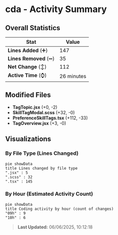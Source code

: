 # cda - Activity Summary 

## Overall Statistics

| Stat                   | Value                                                             |
| ---------------------- | ----------------------------------------------------------------- |
| **Lines Added** (➕)   | 147                                          |
| **Lines Removed** (➖) | 35                                        |
| **Net Change** (↕)    | 112                |
| **Active Time** (⌚)   | 26 minutes |


## Modified Files
- **TagTopic.jsx** (+0, -2)
- **SkillTagModal.scss** (+32, -0)
- **PreferenceSkillTags.tsx** (+112, -33)
- **TagOverview.jsx** (+3, -0)

## Visualizations

### By File Type (Lines Changed)

```mermaid
pie showData
title Lines changed by file type
".jsx" : 5
".scss" : 32
".tsx" : 145
```

### By Hour (Estimated Activity Count)

```mermaid
pie showData
title Coding activity by hour (count of changes)
"09h" : 9
"10h" : 6
```


> **Last Updated:** 06/06/2025, 10:12:18